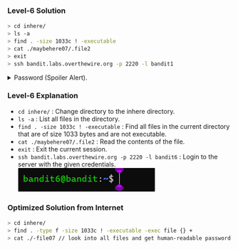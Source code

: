 ### Level-6 Solution
```bash
> cd inhere/
> ls -a
> find . -size 1033c ! -executable
> cat ./maybehere07/.file2
> exit
> ssh bandit.labs.overthewire.org -p 2220 -l bandit1
```
<p>
<details>
<summary>Password (Spoiler Alert).</summary>
<pre><code>P4L4vucdmLnm8I7Vl7jG1ApGSfjYKqJU</code></pre>
</details>
</p>

### Level-6 Explanation
- `cd inhere/` : Change directory to the inhere directory.
- `ls -a` : List all files in the directory.
- `find . -size 1033c ! -executable` : Find all files in the current directory that are of size 1033 bytes and are not executable.
- `cat ./maybehere07/.file2` : Read the contents of the file.
- `exit` : Exit the current session.
- `ssh bandit.labs.overthewire.org -p 2220 -l bandit6` : Login to the server with the given credentials.
![cmd ss as proof](level-6.png)

### Optimized Solution from Internet
```bash
> cd inhere/
> find . -type f -size 1033c ! -executable -exec file {} +
> cat ./-file07 // look into all files and get human-readable password
```